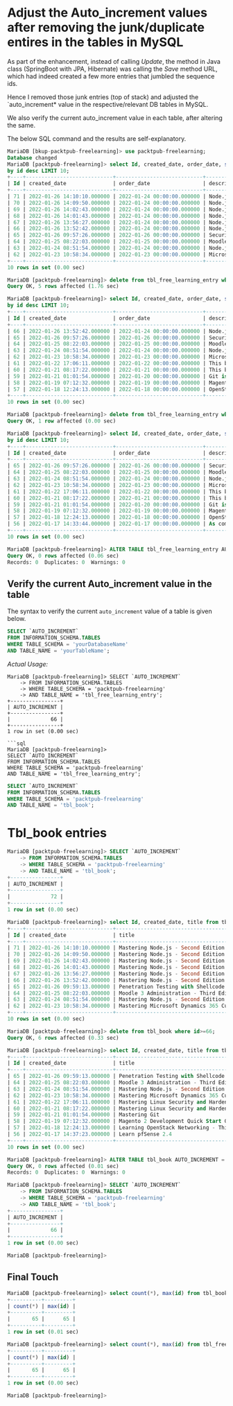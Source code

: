 # Adjust the Auto_increment values after removing the junk/duplicate entires in the tables in MySQL 

As part of the enhancement, instead of calling *Update*, the method in Java class (SpringBoot with JPA, Hibernate) was calling the *Save* method URL, which had indeed created a few more entries that jumbled the sequence ids. 

Hence I removed those junk entries (top of stack) and adjusted the `auto_increment* value in the respective/relevant DB tables in MySQL. 

We also verify the current auto_increment value in each table, after altering the same. 

The below SQL command and the results are self-explanatory. 

```sql
MariaDB [bkup-packtpub-freelearning]> use packtpub-freelearning;
Database changed
MariaDB [packtpub-freelearning]> select Id, created_date, order_date, substr(description, 1, 60) as description, book_id from tbl_free_learning_entry order
by id desc LIMIT 10;
+----+----------------------------+----------------------------+--------------------------------------------------------------+---------+
| Id | created_date               | order_date                 | description                                                  | book_id |
+----+----------------------------+----------------------------+--------------------------------------------------------------+---------+
| 71 | 2022-01-26 14:10:10.000000 | 2022-01-24 00:00:00.000000 | Node.js, a modern development environment that enables devel |      71 |
| 70 | 2022-01-26 14:09:50.000000 | 2022-01-24 00:00:00.000000 | Node.js, a modern development environment that enables devel |      70 |
| 69 | 2022-01-26 14:02:43.000000 | 2022-01-24 00:00:00.000000 | Node.js, a modern development environment that enables devel |      69 |
| 68 | 2022-01-26 14:01:43.000000 | 2022-01-24 00:00:00.000000 | Node.js, a modern development environment that enables devel |      68 |
| 67 | 2022-01-26 13:56:27.000000 | 2022-01-24 00:00:00.000000 | Node.js, a modern development environment that enables devel |      67 |
| 66 | 2022-01-26 13:52:42.000000 | 2022-01-24 00:00:00.000000 | Node.js, a modern development environment that enables devel |      66 |
| 65 | 2022-01-26 09:57:26.000000 | 2022-01-26 00:00:00.000000 | Security has always been a major concern for your applicatio |      65 |
| 64 | 2022-01-25 08:22:03.000000 | 2022-01-25 00:00:00.000000 | Moodle is the de facto standard for open source learning pla |      64 |
| 63 | 2022-01-24 08:51:54.000000 | 2022-01-24 00:00:00.000000 | Node.js, a modern development environment that enables devel |      63 |
| 62 | 2022-01-23 10:58:34.000000 | 2022-01-23 00:00:00.000000 | Microsoft Dynamics 365 is an all-in-one business management  |      62 |
+----+----------------------------+----------------------------+--------------------------------------------------------------+---------+
10 rows in set (0.00 sec)

MariaDB [packtpub-freelearning]> delete from tbl_free_learning_entry where id>66;
Query OK, 5 rows affected (1.76 sec)

MariaDB [packtpub-freelearning]> select Id, created_date, order_date, substr(description, 1, 60) as description, book_id from tbl_free_learning_entry order
by id desc LIMIT 10;
+----+----------------------------+----------------------------+--------------------------------------------------------------+---------+
| Id | created_date               | order_date                 | description                                                  | book_id |
+----+----------------------------+----------------------------+--------------------------------------------------------------+---------+
| 66 | 2022-01-26 13:52:42.000000 | 2022-01-24 00:00:00.000000 | Node.js, a modern development environment that enables devel |      66 |
| 65 | 2022-01-26 09:57:26.000000 | 2022-01-26 00:00:00.000000 | Security has always been a major concern for your applicatio |      65 |
| 64 | 2022-01-25 08:22:03.000000 | 2022-01-25 00:00:00.000000 | Moodle is the de facto standard for open source learning pla |      64 |
| 63 | 2022-01-24 08:51:54.000000 | 2022-01-24 00:00:00.000000 | Node.js, a modern development environment that enables devel |      63 |
| 62 | 2022-01-23 10:58:34.000000 | 2022-01-23 00:00:00.000000 | Microsoft Dynamics 365 is an all-in-one business management  |      62 |
| 61 | 2022-01-22 17:06:11.000000 | 2022-01-22 00:00:00.000000 | This book has extensive coverage of techniques that will hel |      61 |
| 60 | 2022-01-21 08:17:22.000000 | 2022-01-21 00:00:00.000000 | This book has extensive coverage of techniques that will hel |      60 |
| 59 | 2022-01-21 01:01:54.000000 | 2022-01-20 00:00:00.000000 | Git is one of the most popular types of Source Code Manageme |      59 |
| 58 | 2022-01-19 07:12:32.000000 | 2022-01-19 00:00:00.000000 | Magento is an open source, enterprise-level e-commerce platf |      58 |
| 57 | 2022-01-18 12:24:13.000000 | 2022-01-18 00:00:00.000000 | OpenStack Networking is a pluggable, scalable, and API-drive |      57 |
+----+----------------------------+----------------------------+--------------------------------------------------------------+---------+
10 rows in set (0.00 sec)

MariaDB [packtpub-freelearning]> delete from tbl_free_learning_entry where id>65;
Query OK, 1 row affected (0.00 sec)

MariaDB [packtpub-freelearning]> select Id, created_date, order_date, substr(description, 1, 60) as description, book_id from tbl_free_learning_entry order
by id desc LIMIT 10;
+----+----------------------------+----------------------------+--------------------------------------------------------------+---------+
| Id | created_date               | order_date                 | description                                                  | book_id |
+----+----------------------------+----------------------------+--------------------------------------------------------------+---------+
| 65 | 2022-01-26 09:57:26.000000 | 2022-01-26 00:00:00.000000 | Security has always been a major concern for your applicatio |      65 |
| 64 | 2022-01-25 08:22:03.000000 | 2022-01-25 00:00:00.000000 | Moodle is the de facto standard for open source learning pla |      64 |
| 63 | 2022-01-24 08:51:54.000000 | 2022-01-24 00:00:00.000000 | Node.js, a modern development environment that enables devel |      63 |
| 62 | 2022-01-23 10:58:34.000000 | 2022-01-23 00:00:00.000000 | Microsoft Dynamics 365 is an all-in-one business management  |      62 |
| 61 | 2022-01-22 17:06:11.000000 | 2022-01-22 00:00:00.000000 | This book has extensive coverage of techniques that will hel |      61 |
| 60 | 2022-01-21 08:17:22.000000 | 2022-01-21 00:00:00.000000 | This book has extensive coverage of techniques that will hel |      60 |
| 59 | 2022-01-21 01:01:54.000000 | 2022-01-20 00:00:00.000000 | Git is one of the most popular types of Source Code Manageme |      59 |
| 58 | 2022-01-19 07:12:32.000000 | 2022-01-19 00:00:00.000000 | Magento is an open source, enterprise-level e-commerce platf |      58 |
| 57 | 2022-01-18 12:24:13.000000 | 2022-01-18 00:00:00.000000 | OpenStack Networking is a pluggable, scalable, and API-drive |      57 |
| 56 | 2022-01-17 14:33:44.000000 | 2022-01-17 00:00:00.000000 | As computer networks become ubiquitous, it has become increa |      56 |
+----+----------------------------+----------------------------+--------------------------------------------------------------+---------+
10 rows in set (0.00 sec)

MariaDB [packtpub-freelearning]> ALTER TABLE tbl_free_learning_entry AUTO_INCREMENT = 66;
Query OK, 0 rows affected (0.06 sec)
Records: 0  Duplicates: 0  Warnings: 0
```

## Verify the current Auto_increment value in the table 

The syntax to verify the current `auto_increment` value of a table is given below.

```sql
SELECT `AUTO_INCREMENT`
FROM INFORMATION_SCHEMA.TABLES
WHERE TABLE_SCHEMA = 'yourDatabaseName'
AND TABLE_NAME = 'yourTableName';
```

*Actual Usage:*

```
MariaDB [packtpub-freelearning]> SELECT `AUTO_INCREMENT`
    -> FROM INFORMATION_SCHEMA.TABLES
    -> WHERE TABLE_SCHEMA = 'packtpub-freelearning'
    -> AND TABLE_NAME = 'tbl_free_learning_entry';
+----------------+
| AUTO_INCREMENT |
+----------------+
|             66 |
+----------------+
1 row in set (0.00 sec)

```sql
MariaDB [packtpub-freelearning]>
SELECT `AUTO_INCREMENT`
FROM INFORMATION_SCHEMA.TABLES
WHERE TABLE_SCHEMA = 'packtpub-freelearning'
AND TABLE_NAME = 'tbl_free_learning_entry';
```

```sql
SELECT `AUTO_INCREMENT`
FROM INFORMATION_SCHEMA.TABLES
WHERE TABLE_SCHEMA = 'packtpub-freelearning'
AND TABLE_NAME = 'tbl_book';
```

# Tbl_book entries 


```sql
MariaDB [packtpub-freelearning]> SELECT `AUTO_INCREMENT`
    -> FROM INFORMATION_SCHEMA.TABLES
    -> WHERE TABLE_SCHEMA = 'packtpub-freelearning'
    -> AND TABLE_NAME = 'tbl_book';
+----------------+
| AUTO_INCREMENT |
+----------------+
|             72 |
+----------------+
1 row in set (0.00 sec)

MariaDB [packtpub-freelearning]> select Id, created_date, title from tbl_book order by id desc LIMIT 10;
+----+----------------------------+-----------------------------------------------------------------------+
| Id | created_date               | title                                                                 |
+----+----------------------------+-----------------------------------------------------------------------+
| 71 | 2022-01-26 14:10:10.000000 | Mastering Node.js - Second Edition                                    |
| 70 | 2022-01-26 14:09:50.000000 | Mastering Node.js - Second Edition                                    |
| 69 | 2022-01-26 14:02:43.000000 | Mastering Node.js - Second Edition                                    |
| 68 | 2022-01-26 14:01:43.000000 | Mastering Node.js - Second Edition                                    |
| 67 | 2022-01-26 13:56:27.000000 | Mastering Node.js - Second Edition                                    |
| 66 | 2022-01-26 13:52:42.000000 | Mastering Node.js - Second Edition                                    |
| 65 | 2022-01-26 09:59:13.000000 | Penetration Testing with Shellcode                                    |
| 64 | 2022-01-25 08:22:03.000000 | Moodle 3 Administration - Third Edition                               |
| 63 | 2022-01-24 08:51:54.000000 | Mastering Node.js - Second Edition                                    |
| 62 | 2022-01-23 10:58:34.000000 | Mastering Microsoft Dynamics 365 Customer Engagement - Second Edition |
+----+----------------------------+-----------------------------------------------------------------------+
10 rows in set (0.00 sec)

MariaDB [packtpub-freelearning]> delete from tbl_book where id>=66;
Query OK, 6 rows affected (0.33 sec)

MariaDB [packtpub-freelearning]> select Id, created_date, title from tbl_book order by id desc LIMIT 10;
+----+----------------------------+-----------------------------------------------------------------------+
| Id | created_date               | title                                                                 |
+----+----------------------------+-----------------------------------------------------------------------+
| 65 | 2022-01-26 09:59:13.000000 | Penetration Testing with Shellcode                                    |
| 64 | 2022-01-25 08:22:03.000000 | Moodle 3 Administration - Third Edition                               |
| 63 | 2022-01-24 08:51:54.000000 | Mastering Node.js - Second Edition                                    |
| 62 | 2022-01-23 10:58:34.000000 | Mastering Microsoft Dynamics 365 Customer Engagement - Second Edition |
| 61 | 2022-01-22 17:06:11.000000 | Mastering Linux Security and Hardening                                |
| 60 | 2022-01-21 08:17:22.000000 | Mastering Linux Security and Hardening                                |
| 59 | 2022-01-21 01:01:54.000000 | Mastering Git                                                         |
| 58 | 2022-01-19 07:12:32.000000 | Magento 2 Development Quick Start Guide                               |
| 57 | 2022-01-18 12:24:13.000000 | Learning OpenStack Networking - Third Edition                         |
| 56 | 2022-01-17 14:37:23.000000 | Learn pfSense 2.4                                                     |
+----+----------------------------+-----------------------------------------------------------------------+
10 rows in set (0.00 sec)

MariaDB [packtpub-freelearning]> ALTER TABLE tbl_book AUTO_INCREMENT = 66;
Query OK, 0 rows affected (0.01 sec)
Records: 0  Duplicates: 0  Warnings: 0

MariaDB [packtpub-freelearning]> SELECT `AUTO_INCREMENT`
    -> FROM INFORMATION_SCHEMA.TABLES
    -> WHERE TABLE_SCHEMA = 'packtpub-freelearning'
    -> AND TABLE_NAME = 'tbl_book';
+----------------+
| AUTO_INCREMENT |
+----------------+
|             66 |
+----------------+
1 row in set (0.00 sec)

MariaDB [packtpub-freelearning]>
```

## Final Touch 

```sql
MariaDB [packtpub-freelearning]> select count(*), max(id) from tbl_book;
+----------+---------+
| count(*) | max(id) |
+----------+---------+
|       65 |      65 |
+----------+---------+
1 row in set (0.01 sec)

MariaDB [packtpub-freelearning]> select count(*), max(id) from tbl_free_learning_entry;
+----------+---------+
| count(*) | max(id) |
+----------+---------+
|       65 |      65 |
+----------+---------+
1 row in set (0.00 sec)

MariaDB [packtpub-freelearning]>
```